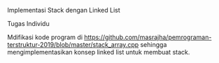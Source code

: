 Implementasi Stack dengan Linked List

Tugas Individu

Mdifikasi kode program di https://github.com/masrajha/pemrograman-terstruktur-2019/blob/master/stack_array.cpp sehingga mengimplementasikan konsep linked list untuk membuat stack.
